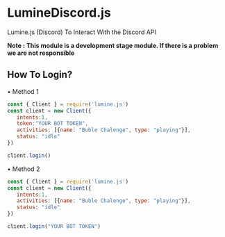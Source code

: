 # LumineDiscord.js
Lumine.js (Discord) To Interact With the Discord API 

**Note : This module is a development stage module. If there is a problem we are not responsible**

## How To Login?

• Method 1

```js
const { Client } = require('lumine.js')
const client = new Client({
   intents:1,
   token:"YOUR BOT TOKEN",
   activities: [{name: "Buble Chalenge", type: "playing"}],
   status: "idle"
})

client.login()
```

• Method 2 

```js
const { Client } = require('lumine.js')
const client = new Client({
   intents:1,
   activities: [{name: "Buble Chalenge", type: "playing"}],
   status: "idle"
})

client.login("YOUR BOT TOKEN")
```
